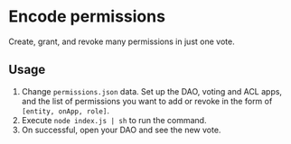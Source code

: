 Encode permissions
==================

Create, grant, and revoke many permissions in just one vote.

## Usage
1. Change `permissions.json` data. Set up the DAO, voting and ACL apps, and the
list of permissions you want to add or revoke in the form of
`[entity, onApp, role]`.
2. Execute `node index.js | sh` to run the command.
3. On successful, open your DAO and see the new vote.
